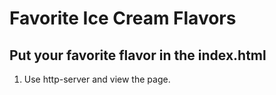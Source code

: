 # Favorite Ice Cream Flavors

## Put your favorite flavor in the index.html

1. Use http-server and view the page.